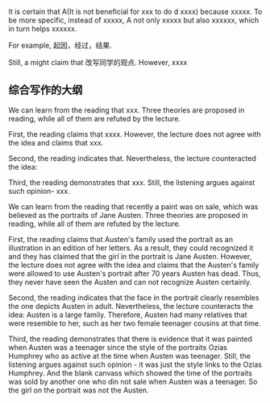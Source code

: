 It is certain that A(It is not beneficial for xxx to do d xxxx) because xxxxx.
To be more specific, instead of xxxxx, A not only xxxxx but also xxxxxx, which in turn helps xxxxxx.

For example, 起因，经过，结果. 

Still, a might claim that 改写同学的观点. However, xxxx



## 综合写作的大纲

We can learn from the reading that xxx. Three theories are proposed in reading,  while all of them are refuted by the lecture.

First, the reading claims that xxxx. However, the lecture does not agree with the idea and claims that xxx. 

Second, the reading indicates that. Nevertheless, the lecture counteracted the idea:

Third, the reading demonstrates that xxx. Still, the listening argues against such opinion- xxx.


We can learn from the reading that recently a paint was on sale, which was believed as the portraits of Jane Austen. Three theories are proposed in reading,  while all of them are refuted by the lecture.

First, the reading claims that Austen's family used the portrait as an illustration in an edition of her letters. As a result, they could recognized it and they has claimed that the girl in the portrait is Jane Austen. However, the lecture does not agree with the idea and claims that the Austen's family were allowed to use Austen's portrait after 70 years Austen has dead. Thus, they never have seen the Austen and can not recognize Austen certainly.

Second, the reading indicates that the face in the portrait clearly resembles the one depicts Austen in adult. Nevertheless, the lecture counteracts the idea: Austen is a large family. Therefore, Austen had many relatives that were resemble to her, such as her two female teenager cousins at that time.

Third, the reading demonstrates that there is evidence that it was painted when Austen was a teenager since the style of the portraits Ozias Humphrey who as active at the time when Austen  was teenager. Still, the listening argues against such opinion - it was just the style links to the Ozias Humphrey.  And the blank canvass which showed the time of the portraits was sold by another one who din not sale when Austen was a teenager. So the girl on the portrait was not the Austen.